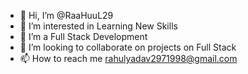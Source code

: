- 👋 Hi, I’m @RaaHuuL29
- 👀 I’m interested in Learning New Skills
- 🌱 I’m a Full Stack Development
- 💞️ I’m looking to collaborate on projects on Full Stack
- 📫 How to reach me rahulyadav2971998@gmail.com

<!---
RaaHuuL29/RaaHuuL29 is a ✨ special ✨ repository because its `README.md` (this file) appears on your GitHub profile.
You can click the Preview link to take a look at your changes.
--->
